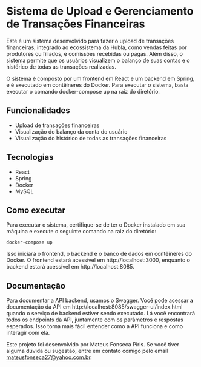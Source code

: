 # Sistema de Upload e Gerenciamento de Transações Financeiras

Este é um sistema desenvolvido para fazer o upload de transações financeiras, integrado ao ecossistema da Hubla, como vendas feitas por produtores ou filiados, e comissões recebidas ou pagas. Além disso, o sistema permite que os usuários visualizem o balanço de suas contas e o histórico de todas as transações realizadas.

O sistema é composto por um frontend em React e um backend em Spring, e é executado em contêineres do Docker. Para executar o sistema, basta executar o comando docker-compose up na raiz do diretório.

## Funcionalidades

- Upload de transações financeiras
- Visualização do balanço da conta do usuário
- Visualização do histórico de todas as transações financeiras

## Tecnologias

- React
- Spring
- Docker
- MySQL

## Como executar

Para executar o sistema, certifique-se de ter o Docker instalado em sua máquina e execute o seguinte comando na raiz do diretório:


``` docker-compose up ```

Isso iniciará o frontend, o backend e o banco de dados em contêineres do Docker. O frontend estará acessível em http://localhost:3000, enquanto o backend estará acessível em http://localhost:8085.


## Documentação

Para documentar a API backend, usamos o Swagger. Você pode acessar a documentação da API em http://localhost:8085/swagger-ui/index.html quando o serviço de backend estiver sendo executado. Lá você encontrará todos os endpoints da API, juntamente com os parâmetros e respostas esperados. Isso torna mais fácil entender como a API funciona e como interagir com ela.


Este projeto foi desenvolvido por Mateus Fonseca Piris. Se você tiver alguma dúvida ou sugestão, entre em contato comigo pelo email mateusfonseca27@yahoo.com.br.